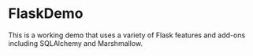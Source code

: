# FlaskDemo
This is a working demo that uses a variety of Flask features and add-ons including SQLAlchemy and Marshmallow.

